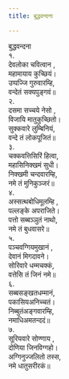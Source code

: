 ```yaml
---
title: बुद्धवन्दना

---
```

बुद्धवन्दना  
१.  
देवलोका चवित्वान ,  
महामायाय कुच्छियं।  
उप्पज्‍जि गुरुवारम्हि,  
वन्देतं सक्यपुङ्गवं॥  
२.  
दसमा सच्‍चये नेसो ,  
विजायि मातुकुच्छितो।  
सुक्‍कवारे लुम्बिनियं,  
वन्दे तं लोकपूजितं॥  
३.  
चक्‍कवत्तिसिरिं हित्वा,  
महासिनिक्खमं सुधी।  
निक्खमी चन्दवारम्हि,  
नमे तं मुनिकुञ्‍जरं॥  
४.  
अस्सत्थबोधिमूलम्हि ,  
पल्‍लङ्के अपराजिते।  
पत्तो सब्बञ्‍ञुतं नाथो,  
नमे तं बुधवासरे॥  
५.  
पञ्‍चवग्गियमुखानं ,  
देवानं मिगदावने।  
सोरिवारे धम्मचक्‍कं,  
वत्तेसि तं जिनं नमे॥  
६.  
सब्बसङ्खतधम्मानं,  
पकासियअनिच्‍चतं।  
निब्बुतंअङ्गवारम्हि,  
नमाधिअमतन्ददं॥  
७.  
सूरियवारे सोण्णाय ,  
दोणिया जिनविग्गहो।  
अग्गिनुज्‍जलितो तस्स,  
नमे धातुसरीरकं॥  